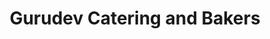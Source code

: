 ---
title: "Gurudev Catering and Bakers"
url: /trivandrum/gurudev-catering-and-bakers/
shop: bakery
---